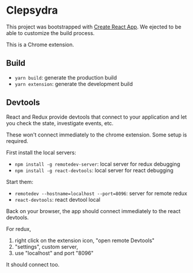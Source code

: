# Clepsydra

This project was bootstrapped with [Create React App](https://github.com/facebookincubator/create-react-app).
We ejected to be able to customize the build process.

This is a Chrome extension.

## Build

- `yarn build`: generate the production build
- `yarn extension`: generate the development build


## Devtools

React and Redux provide devtools that connect to your application
and let you check the state, investigate events, etc.

These won't connect immediately to the chrome extension.
Some setup is required.

First install the local servers:

- `npm install -g remotedev-server`: local server for redux debugging
- `npm install -g react-devtools`: local server for react debugging

Start them:
- `remotedev --hostname=localhost --port=8096`: server for remote redux
- `react-devtools`: react devtool local

Back on your browser, the app should connect immediately to the
react devtools.

For redux,
1. right click on the extension icon, "open remote Devtools"
2. "settings", custom server,
3. use "localhost" and port "8096"

It should connect too.




